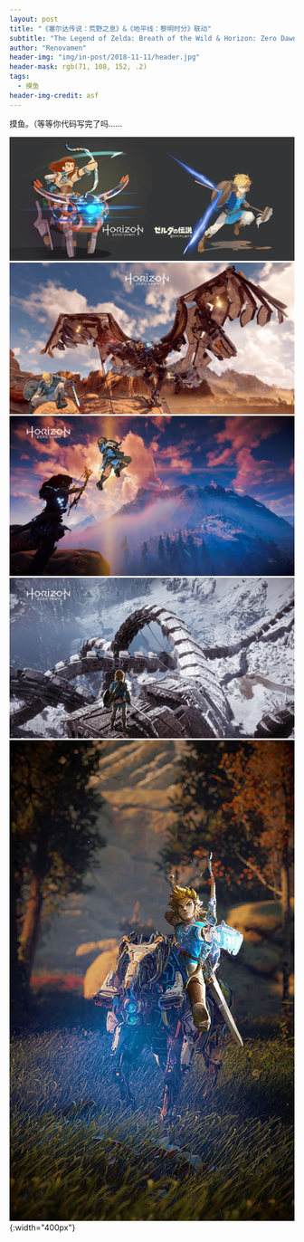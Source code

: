 ```yaml
---
layout: post
title: "《塞尔达传说：荒野之息》&《地平线：黎明时分》联动"
subtitle: "The Legend of Zelda: Breath of the Wild & Horizon: Zero Dawn"
author: "Renovamen"
header-img: "img/in-post/2018-11-11/header.jpg"
header-mask: rgb(71, 108, 152, .2)
tags:
  - 摸鱼
header-img-credit: asf
---
```


摸鱼。（等等你代码写完了吗......

![img-1](/img/in-post/2018-11-11/1.jpg)
![img-2](/img/in-post/2018-11-11/2.jpg)
![img-3](/img/in-post/2018-11-11/3.jpg)
![img-4](/img/in-post/2018-11-11/4.jpg)
![img-5](/img/in-post/2018-11-11/5.jpg){:width="400px"}